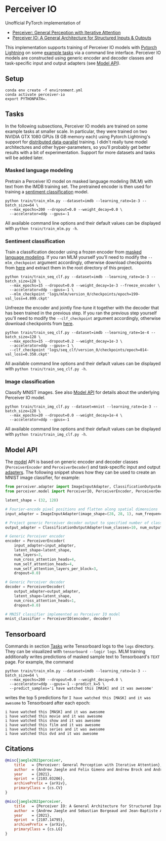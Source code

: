 # Perceiver IO

Unofficial PyTorch implementation of

- [Perceiver: General Perception with Iterative Attention](https://arxiv.org/abs/2103.03206)
- [Perceiver IO: A General Architecture for Structured Inputs & Outputs](https://arxiv.org/abs/2107.14795)

This implementation supports training of Perceiver IO models with [Pytorch Lightning](https://www.pytorchlightning.ai/) 
on some [example tasks](#tasks) via a command line interface. Perceiver IO models are constructed using generic encoder 
and decoder classes and task-specific input and output adapters (see [Model API](#model-api)).

## Setup

```shell
conda env create -f environment.yml
conda activate perceiver-io
export PYTHONPATH=.
```

## Tasks

In the following subsections, Perceiver IO models are trained on some example tasks at smaller scale. In particular, 
they were trained on two NVIDIA GTX 1080 GPUs (8 GB memory each) using Pytorch Lightning's support for 
[distributed data-parallel](https://pytorch-lightning.readthedocs.io/en/stable/advanced/multi_gpu.html#distributed-data-parallel) 
training. I didn't really tune model architectures and other hyper-parameters, so you'll probably get better results 
with a bit of experimentation. Support for more datasets and tasks will be added later.

### Masked language modeling

Pretrain a Perceiver IO model on masked language modeling (MLM) with text from the IMDB training set. The
pretrained encoder is then used for training a [sentiment classification](#sentiment-classification) model. 

```shell
python train/train_mlm.py --dataset=imdb --learning_rate=1e-3 --batch_size=64 \
  --max_epochs=200 --dropout=0.0 --weight_decay=0.0 \
  --accelerator=ddp --gpus=-1
```

All available command line options and their default values can be displayed with `python train/train_mlm.py -h`.

### Sentiment classification

Train a classification decoder using a frozen encoder from [masked language modeling](#masked-language-modeling-mlm). 
If you ran MLM yourself you'll need to modify the `--mlm_checkpoint` argument accordingly, otherwise download
checkpoints from [here](https://martin-krasser.com/perceiver/logs.zip) and extract them in the root directory of 
this project. 

```shell
python train/train_seq_clf.py --dataset=imdb --learning_rate=1e-3 --batch_size=128 \
  --max_epochs=15 --dropout=0.0 --weight_decay=1e-3 --freeze_encoder \
  --accelerator=ddp --gpus=-1 \
  --mlm_checkpoint 'logs/mlm/version_0/checkpoints/epoch=199-val_loss=4.899.ckpt'
```

Unfreeze the encoder and jointly fine-tune it together with the decoder that has been trained in the previous step.
If you ran the previous step yourself you'll need to modify the `--clf_checkpoint` argument accordingly, otherwise 
download checkpoints from [here](https://martin-krasser.com/perceiver/logs.zip).

```shell
python train/train_seq_clf.py --dataset=imdb --learning_rate=1e-4 --batch_size=128 \
  --max_epochs=15 --dropout=0.2 --weight_decay=1e-3 \
  --accelerator=ddp --gpus=-1 \
  --clf_checkpoint 'logs/seq_clf/version_0/checkpoints/epoch=014-val_loss=0.350.ckpt'
```

All available command line options and their default values can be displayed with `python train/train_seq_clf.py -h`. 

### Image classification

Classify MNIST images. See also [Model API](#model-api) for details about the underlying Perceiver IO model. 

```shell
python train/train_img_clf.py --dataset=mnist --learning_rate=1e-3 --batch_size=128 \
  --max_epochs=20 --dropout=0.0 --weight_decay=1e-4 \
  --accelerator=ddp --gpus=-1
```

All available command line options and their default values can be displayed with `python train/train_img_clf.py -h`. 

## Model API

The [model](perceiver/model.py) API is based on generic encoder and decoder classes (`PerceiverEncoder` and 
`PerceiverDecoder`) and task-specific input and output [adapters](perceiver/adapter.py). The following snippet 
shows how they can be used to create an MNIST image classifier, for example:

```python
from perceiver.adapter import ImageInputAdapter, ClassificationOutputAdapter
from perceiver.model import PerceiverIO, PerceiverEncoder, PerceiverDecoder

latent_shape = (32, 128)

# Fourier-encode pixel positions and flatten along spatial dimensions
input_adapter = ImageInputAdapter(image_shape=(28, 28, 1), num_frequency_bands=32)

# Project generic Perceiver decoder output to specified number of classes
output_adapter = ClassificationOutputAdapter(num_classes=10, num_output_channels=128)

# Generic Perceiver encoder
encoder = PerceiverEncoder(
    input_adapter=input_adapter,
    latent_shape=latent_shape,
    num_layers=3,
    num_cross_attention_heads=4,
    num_self_attention_heads=4,
    num_self_attention_layers_per_block=3,
    dropout=0.0)

# Generic Perceiver decoder
decoder = PerceiverDecoder(
    output_adapter=output_adapter,
    latent_shape=latent_shape,
    num_cross_attention_heads=1,
    dropout=0.0)

# MNIST classifier implemented as Perceiver IO model
mnist_classifier = PerceiverIO(encoder, decoder)
```

## Tensorboard

Commands in section [Tasks](#tasks) write Tensorboard logs to the `logs` directory. They can be visualized with
`tensorboard --logir logs`. MLM training additionally writes predictions of masked sample text to Tensorboard's 
`TEXT` page. For example, the command

```shell
python train/train_mlm.py --dataset=imdb --learning_rate=1e-3 --batch_size=64 \
  --max_epochs=200 --dropout=0.0 --weight_decay=0.0 \
  --accelerator=ddp --gpus=-1 --predict_k=5 \
  --predict_samples='i have watched this [MASK] and it was awesome'  
```

writes the top 5 predictions for `I have watched this [MASK] and it was awesome` to Tensorboard after each epoch:

```
i have watched this [MASK] and it was awesome
i have watched this movie and it was awesome
i have watched this show and it was awesome
i have watched this film and it was awesome
i have watched this series and it was awesome
i have watched this dvd and it was awesome
```

## Citations

```bibtex
@misc{jaegle2021perceiver,
    title   = {Perceiver: General Perception with Iterative Attention},
    author  = {Andrew Jaegle and Felix Gimeno and Andrew Brock and Andrew Zisserman and Oriol Vinyals and Joao Carreira},
    year    = {2021},
    eprint  = {2103.03206},
    archivePrefix = {arXiv},
    primaryClass = {cs.CV}
}
```

```bibtex
@misc{jaegle2021perceiver,
    title   = {Perceiver IO: A General Architecture for Structured Inputs & Outputs},
    author  = {Andrew Jaegle and Sebastian Borgeaud and Jean-Baptiste Alayrac and Carl Doersch and Catalin Ionescu and David Ding and Skanda Koppula and Andrew Brock and Evan Shelhamer and Olivier Hénaff and Matthew M. Botvinick and Andrew Zisserman and Oriol Vinyals and João Carreira},
    year    = {2021},
    eprint  = {2107.14795},
    archivePrefix = {arXiv},
    primaryClass = {cs.LG}
}
```
